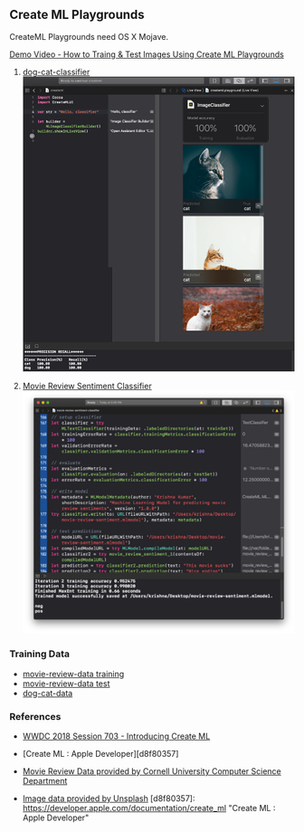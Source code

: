 ## Create ML Playgrounds

CreateML Playgrounds need OS X Mojave.

[Demo Video - How to Traing & Test Images Using Create ML Playgrounds](dog-cat-classifier-demo.mp4)

1.  [dog-cat-classifier](dog-cat-classifier.playground)
![dog-cat-classifier](dog-cat-classifier.png)

2. [Movie Review Sentiment Classifier](movie-review-sentiment-classifier.playground)
![movie-review-sentiment-classifier](movie-review-sentiment-classifier.png)

### Training Data

- [movie-review-data training](train-movie-reviews.zip)
- [movie-review-data test](test-movie-reviews.zip)
- [dog-cat-data](dog-cat-data.zip)


### References

- [WWDC 2018 Session 703 - Introducing Create ML][66033728]
- [Create ML : Apple Developer][d8f80357]
- [Movie Review Data provided by Cornell University Computer Science Department][e3c1bb59]
- [Image data provided by Unsplash][d6a78dfa]
  [d8f80357]: https://developer.apple.com/documentation/create_ml "Create ML : Apple Developer"

  [e3c1bb59]: http://www.cs.cornell.edu/people/pabo/movie-review-data/ "Movie Review Data provided by Cornell University Computer Science Department"
  [d6a78dfa]: https://unsplash.com/ "Image data provided by Unsplash"
  [66033728]: https://developer.apple.com/videos/play/wwdc2018/703/ "WWDC 2018 Session 703 - Introducing Create ML"
